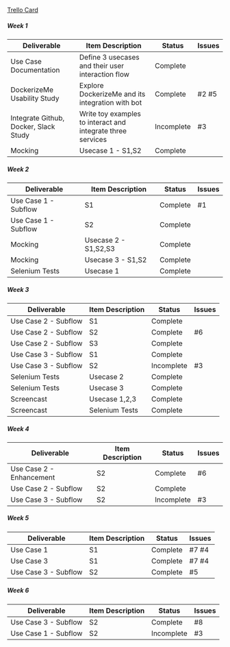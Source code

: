 [Trello Card](https://trello.com/b/xm0RHPxd)

##### Week 1

| Deliverable   | Item Description  | Status  | Issues
| ------------- | ------------  | ------------  |  ------------
| Use Case Documentation      | Define 3 usecases and their user interaction flow          | Complete | &nbsp;
| DockerizeMe Usability Study      | Explore DockerizeMe and its integration with bot       | Complete |  #2 #5
| Integrate Github, Docker, Slack Study     | Write toy examples to interact and integrate three services  |  Incomplete  |  #3
| Mocking    | Usecase 1 - S1,S2  | Complete | &nbsp;


##### Week 2

| Deliverable   | Item Description  | Status  | Issues
| ------------- | ------------  | ------------  |  ------------
| Use Case 1 - Subflow      | S1          | Complete | #1
| Use Case 1 - Subflow      | S2       | Complete |  &nbsp;
| Mocking     | Usecase 2 - S1,S2,S3  |  Complete  |  &nbsp;
| Mocking    | Usecase 3 - S1,S2  | Complete | &nbsp;
| Selenium Tests    | Usecase 1  | Complete | &nbsp;


##### Week 3

| Deliverable   | Item Description  | Status  | Issues
| ------------- | ------------  | ------------  |  ------------
| Use Case 2 - Subflow      | S1          | Complete | &nbsp;
| Use Case 2 - Subflow      | S2       | Complete | #6
| Use Case 2 - Subflow      | S3       | Complete |  &nbsp;
| Use Case 3 - Subflow      | S1       | Complete |  &nbsp;
| Use Case 3 - Subflow      | S2       | Incomplete |  #3
| Selenium Tests    | Usecase 2  | Complete | &nbsp;
| Selenium Tests    | Usecase 3  | Complete | &nbsp;
| Screencast  | Usecase 1,2,3  | Complete | &nbsp;
| Screencast  | Selenium Tests  | Complete | &nbsp;

##### Week 4

| Deliverable   | Item Description  | Status  | Issues
| ------------- | ------------  | ------------  |  ------------
| Use Case 2 - Enhancement      | S2        | Complete | #6
| Use Case 2 - Subflow      | S2       | Complete |  &nbsp;
| Use Case 3 - Subflow      | S2       | Incomplete |  #3


##### Week 5

| Deliverable   | Item Description  | Status  | Issues
| ------------- | ------------  | ------------  |  ------------
| Use Case 1    | S1  | Complete | #7 #4
| Use Case 3    | S1  | Complete | #7 #4
| Use Case 3 - Subflow      | S2       | Complete |  #5

##### Week 6

| Deliverable   | Item Description  | Status  | Issues
| ------------- | ------------  | ------------  |  ------------
| Use Case 3 - Subflow      | S2       | Complete |  #8
| Use Case 1 - Subflow      | S2       | Incomplete |  #3

